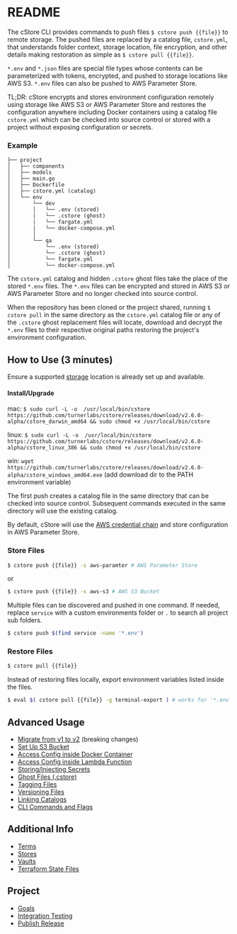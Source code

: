 # README

The cStore CLI provides commands to push files `$ cstore push {{file}}` to remote storage. The pushed files are replaced by a catalog file, `cstore.yml`, that understands folder context, storage location, file encryption, and other details making restoration as simple as `$ cstore pull {{file}}`.

`*.env` and `*.json` files are special file types whose contents can be parameterized with tokens, encrypted, and pushed to storage locations like AWS S3. `*.env` files can also be pushed to AWS Parameter Store.

TL;DR: cStore encrypts and stores environment configuration remotely using storage like AWS S3 or AWS Parameter Store and restores the configuration anywhere including Docker containers using a catalog file `cstore.yml` which can be checked into source control or stored with a project without exposing configuration or secrets.

### Example ###
```
├── project
│   ├── components
│   ├── models
│   ├── main.go
│   ├── Dockerfile 
│   ├── cstore.yml (catalog)
│   └── env
│       └── dev
│       │   └── .env (stored)
│       |   └── .cstore (ghost)
│       |   └── fargate.yml
│       |   └── docker-compose.yml
│       │
│       └── qa
│           └── .env (stored)
│           └── .cstore (ghost)
│           └── fargate.yml
│           └── docker-compose.yml
```
The `cstore.yml` catalog and hidden `.cstore` ghost files take the place of the stored `*.env` files. The `*.env` files can be encrypted and stored in AWS S3 or AWS Parameter Store and no longer checked into source control.

When the repository has been cloned or the project shared, running `$ cstore pull` in the same directory as the `cstore.yml` catalog file or any of the `.cstore` ghost replacement files will locate, download and decrypt the `*.env` files to their respective original paths restoring the project's environment configuration.

## How to Use (3 minutes) ##

Ensure a supported [storage](docs/STORES.md) location is already set up and available.

#### Install/Upgrade ####
mac: `$ sudo curl -L -o  /usr/local/bin/cstore https://github.com/turnerlabs/cstore/releases/download/v2.6.0-alpha/cstore_darwin_amd64 && sudo chmod +x /usr/local/bin/cstore`

linux: `$ sudo curl -L -o  /usr/local/bin/cstore https://github.com/turnerlabs/cstore/releases/download/v2.6.0-alpha/cstore_linux_386 && sudo chmod +x /usr/local/bin/cstore`

win: `wget https://github.com/turnerlabs/cstore/releases/download/v2.6.0-alpha/cstore_windows_amd64.exe` (add download dir to the PATH environment variable)

The first push creates a catalog file in the same directory that can be checked into source control. Subsequent commands executed in the same directory will use the existing catalog.

By default, cStore will use the [AWS credential chain](https://docs.aws.amazon.com/sdk-for-go/v1/developer-guide/configuring-sdk.html) and store configuration in AWS Parameter Store.

### Store Files ###
```bash
$ cstore push {{file}} -s aws-paramter # AWS Parameter Store
```
or
```bash
$ cstore push {{file}} -s aws-s3 # AWS S3 Bucket
```

Multiple files can be discovered and pushed in one command. If needed, replace `service` with a custom environments folder or `.` to search all project sub folders.
```bash
$ cstore push $(find service -name '*.env')
```

### Restore Files ###
```bash
$ cstore pull {{file}}
```

Instead of restoring files locally, export environment variables listed inside the files. 
```bash
$ eval $( cstore pull {{file}} -g terminal-export ) # works for '*.env' files only
```

## Advanced Usage ##

* [Migrate from v1 to v2](docs/MIGRATE.md) (breaking changes)
* [Set Up S3 Bucket](docs/S3.md)
* [Access Config inside Docker Container](docs/DOCKER.md)
* [Access Config inside Lambda Function](docs/LAMBDA.md)
* [Storing/Injecting Secrets](docs/SECRETS.md)
* [Ghost Files (.cstore)](docs/GHOST.md)
* [Tagging Files](docs/TAGGING.md)
* [Versioning Files](docs/VERSIONING.md)
* [Linking Catalogs](docs/LINKING.md)
* [CLI Commands and Flags](docs/CLI.md)

## Additional Info ##

* [Terms](docs/TERMS.md)
* [Stores](docs/STORES.md)
* [Vaults](docs/VAULTS.md)
* [Terraform State Files](docs/TERRAFORM.md)

## Project ##

* [Goals](docs/GOALS.md)
* [Integration Testing](docs/TESTING.md)
* [Publish Release](docs/PUBLISH.md)
